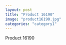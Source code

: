 ```yaml
---
layout: post
title: "Product 16190"
image: "product16190.jpg"
categories: "category1"
---
```

Product 16190
